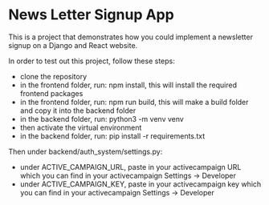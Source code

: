 # News Letter Signup App

This is a project that demonstrates how you could implement a newsletter signup on a Django and React website.

In order to test out this project, follow these steps:

-   clone the repository
-   in the frontend folder, run: npm install, this will install the required frontend packages
-   in the frontend folder, run: npm run build, this will make a build folder and copy it into the backend folder
-   in the backend folder, run: python3 -m venv venv
-   then activate the virtual environment
-   in the backend folder, run: pip install -r requirements.txt

Then under backend/auth_system/settings.py:

-   under ACTIVE_CAMPAIGN_URL, paste in your activecampaign URL which you can find in your activecampaign Settings &#8594; Developer
-   under ACTIVE_CAMPAIGN_KEY, paste in your activecampaign key which you can find in your activecampaign Settings &#8594; Developer
